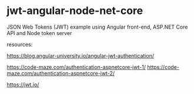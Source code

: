 # jwt-angular-node-net-core
JSON Web Tokens (JWT) example using Angular front-end, ASP.NET Core API and Node token server

resources:

https://blog.angular-university.io/angular-jwt-authentication/

https://code-maze.com/authentication-aspnetcore-jwt-1/
https://code-maze.com/authentication-aspnetcore-jwt-2/

https://jwt.io/

